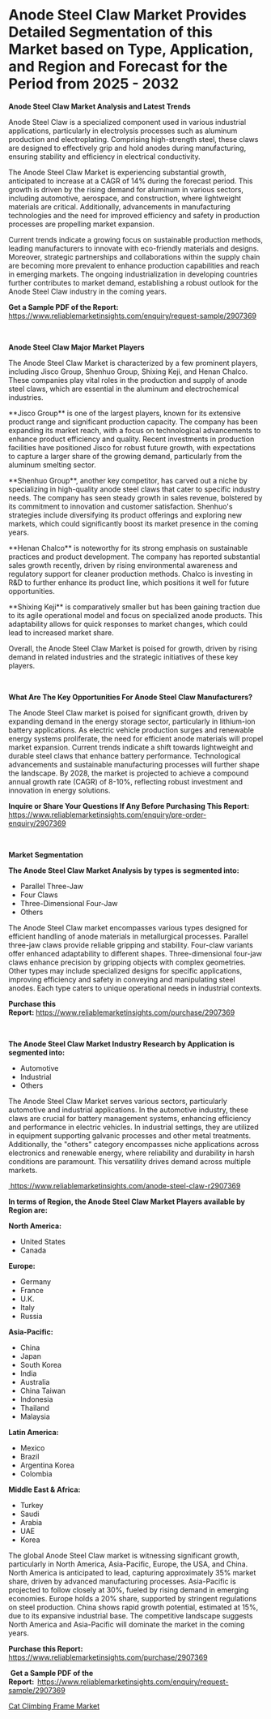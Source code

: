 <p><h1>Anode Steel Claw Market Provides Detailed Segmentation of this Market based on Type, Application, and Region and Forecast for the Period from 2025 - 2032</h1></p><p><strong>Anode Steel Claw Market Analysis and Latest Trends</strong></p>
<p><p>Anode Steel Claw is a specialized component used in various industrial applications, particularly in electrolysis processes such as aluminum production and electroplating. Comprising high-strength steel, these claws are designed to effectively grip and hold anodes during manufacturing, ensuring stability and efficiency in electrical conductivity.</p><p>The Anode Steel Claw Market is experiencing substantial growth, anticipated to increase at a CAGR of 14% during the forecast period. This growth is driven by the rising demand for aluminum in various sectors, including automotive, aerospace, and construction, where lightweight materials are critical. Additionally, advancements in manufacturing technologies and the need for improved efficiency and safety in production processes are propelling market expansion.</p><p>Current trends indicate a growing focus on sustainable production methods, leading manufacturers to innovate with eco-friendly materials and designs. Moreover, strategic partnerships and collaborations within the supply chain are becoming more prevalent to enhance production capabilities and reach in emerging markets. The ongoing industrialization in developing countries further contributes to market demand, establishing a robust outlook for the Anode Steel Claw industry in the coming years.</p></p>
<p><strong>Get a Sample PDF of the Report:&nbsp;</strong> <a href="https://www.reliablemarketinsights.com/enquiry/request-sample/2907369?utm_campaign=2441&utm_medium=2&utm_source=Github&utm_content=ia&utm_term=12032025&utm_id=anode-steel-claw">https://www.reliablemarketinsights.com/enquiry/request-sample/2907369</a></p>
<p>&nbsp;</p>
<p><strong>Anode Steel Claw Major Market Players</strong></p>
<p><p>The Anode Steel Claw Market is characterized by a few prominent players, including Jisco Group, Shenhuo Group, Shixing Keji, and Henan Chalco. These companies play vital roles in the production and supply of anode steel claws, which are essential in the aluminum and electrochemical industries.</p><p>**Jisco Group** is one of the largest players, known for its extensive product range and significant production capacity. The company has been expanding its market reach, with a focus on technological advancements to enhance product efficiency and quality. Recent investments in production facilities have positioned Jisco for robust future growth, with expectations to capture a larger share of the growing demand, particularly from the aluminum smelting sector.</p><p>**Shenhuo Group**, another key competitor, has carved out a niche by specializing in high-quality anode steel claws that cater to specific industry needs. The company has seen steady growth in sales revenue, bolstered by its commitment to innovation and customer satisfaction. Shenhuo's strategies include diversifying its product offerings and exploring new markets, which could significantly boost its market presence in the coming years.</p><p>**Henan Chalco** is noteworthy for its strong emphasis on sustainable practices and product development. The company has reported substantial sales growth recently, driven by rising environmental awareness and regulatory support for cleaner production methods. Chalco is investing in R&D to further enhance its product line, which positions it well for future opportunities.</p><p>**Shixing Keji** is comparatively smaller but has been gaining traction due to its agile operational model and focus on specialized anode products. This adaptability allows for quick responses to market changes, which could lead to increased market share.</p><p>Overall, the Anode Steel Claw Market is poised for growth, driven by rising demand in related industries and the strategic initiatives of these key players.</p></p>
<p>&nbsp;</p>
<p><strong>What Are The Key Opportunities For Anode Steel Claw Manufacturers?</strong></p>
<p><p>The Anode Steel Claw market is poised for significant growth, driven by expanding demand in the energy storage sector, particularly in lithium-ion battery applications. As electric vehicle production surges and renewable energy systems proliferate, the need for efficient anode materials will propel market expansion. Current trends indicate a shift towards lightweight and durable steel claws that enhance battery performance. Technological advancements and sustainable manufacturing processes will further shape the landscape. By 2028, the market is projected to achieve a compound annual growth rate (CAGR) of 8-10%, reflecting robust investment and innovation in energy solutions.</p></p>
<p><strong>Inquire or Share Your Questions If Any Before Purchasing This Report:</strong> <a href="https://www.reliablemarketinsights.com/enquiry/pre-order-enquiry/2907369?utm_campaign=2441&utm_medium=2&utm_source=Github&utm_content=ia&utm_term=12032025&utm_id=anode-steel-claw">https://www.reliablemarketinsights.com/enquiry/pre-order-enquiry/2907369</a></p>
<p>&nbsp;</p>
<p><strong>Market Segmentation</strong></p>
<p><strong>The Anode Steel Claw Market Analysis by types is segmented into:</strong></p>
<p><ul><li>Parallel Three-Jaw</li><li>Four Claws</li><li>Three-Dimensional Four-Jaw</li><li>Others</li></ul></p>
<p><p>The Anode Steel Claw market encompasses various types designed for efficient handling of anode materials in metallurgical processes. Parallel three-jaw claws provide reliable gripping and stability. Four-claw variants offer enhanced adaptability to different shapes. Three-dimensional four-jaw claws enhance precision by gripping objects with complex geometries. Other types may include specialized designs for specific applications, improving efficiency and safety in conveying and manipulating steel anodes. Each type caters to unique operational needs in industrial contexts.</p></p>
<p><strong>Purchase this Report:&nbsp;</strong><a href="https://www.reliablemarketinsights.com/purchase/2907369?utm_campaign=2441&utm_medium=2&utm_source=Github&utm_content=ia&utm_term=12032025&utm_id=anode-steel-claw">https://www.reliablemarketinsights.com/purchase/2907369</a></p>
<p>&nbsp;</p>
<p><strong>The Anode Steel Claw Market Industry Research by Application is segmented into:</strong></p>
<p><ul><li>Automotive</li><li>Industrial</li><li>Others</li></ul></p>
<p><p>The Anode Steel Claw Market serves various sectors, particularly automotive and industrial applications. In the automotive industry, these claws are crucial for battery management systems, enhancing efficiency and performance in electric vehicles. In industrial settings, they are utilized in equipment supporting galvanic processes and other metal treatments. Additionally, the "others" category encompasses niche applications across electronics and renewable energy, where reliability and durability in harsh conditions are paramount. This versatility drives demand across multiple markets.</p></p>
<p><a href="https://www.reliablemarketinsights.com/anode-steel-claw-r2907369?utm_campaign=2441&utm_medium=2&utm_source=Github&utm_content=ia&utm_term=12032025&utm_id=anode-steel-claw">&nbsp;https://www.reliablemarketinsights.com/anode-steel-claw-r2907369</a></p>
<p><strong>In terms of Region, the Anode Steel Claw Market Players available by Region are:</strong></p>
<p>
    <p> <strong> North America: </strong>
        <ul>
            <li>United States</li>
            <li>Canada</li>
        </ul>
        </p> 
    <p> <strong> Europe: </strong>
        <ul>
            <li>Germany</li>
            <li>France</li>
            <li>U.K.</li>
            <li>Italy</li>
            <li>Russia</li>
        </ul>
        </p> 
    <p> <strong> Asia-Pacific: </strong>
        <ul>
            <li>China</li>
            <li>Japan</li>
            <li>South Korea</li>
            <li>India</li>
            <li>Australia</li>
            <li>China Taiwan</li>
            <li>Indonesia</li>
            <li>Thailand</li>
            <li>Malaysia</li>
        </ul>
        </p> 
    <p> <strong> Latin America: </strong>
        <ul>
            <li>Mexico</li>
            <li>Brazil</li>
            <li>Argentina Korea</li>
            <li>Colombia</li>
        </ul>
        </p> 
    <p> <strong> Middle East & Africa: </strong>
        <ul>
            <li>Turkey</li>
            <li>Saudi</li>
            <li>Arabia</li>
            <li>UAE</li>
            <li>Korea</li>
        </ul>
    </p>
    </p>
<p><p>The global Anode Steel Claw market is witnessing significant growth, particularly in North America, Asia-Pacific, Europe, the USA, and China. North America is anticipated to lead, capturing approximately 35% market share, driven by advanced manufacturing processes. Asia-Pacific is projected to follow closely at 30%, fueled by rising demand in emerging economies. Europe holds a 20% share, supported by stringent regulations on steel production. China shows rapid growth potential, estimated at 15%, due to its expansive industrial base. The competitive landscape suggests North America and Asia-Pacific will dominate the market in the coming years.</p></p>
<p><strong>Purchase this Report: </strong><a href="https://www.reliablemarketinsights.com/purchase/2907369?utm_campaign=2441&utm_medium=2&utm_source=Github&utm_content=ia&utm_term=12032025&utm_id=anode-steel-claw">https://www.reliablemarketinsights.com/purchase/2907369</a></p>
<p>&nbsp;<strong>Get a Sample PDF of the Report:&nbsp;&nbsp;</strong><a href="https://www.reliablemarketinsights.com/enquiry/request-sample/2907369?utm_campaign=2441&utm_medium=2&utm_source=Github&utm_content=ia&utm_term=12032025&utm_id=anode-steel-claw">https://www.reliablemarketinsights.com/enquiry/request-sample/2907369</a></p>
<p><strong></strong></p>
<p><p><a href="https://github.com/lelahokendo/Market-Research-Report-List-1/blob/main/cat-climbing-frame-market.md?utm_campaign=2441&utm_medium=2&utm_source=Github&utm_content=ia&utm_term=12032025&utm_id=anode-steel-claw">Cat Climbing Frame Market</a></p></p>